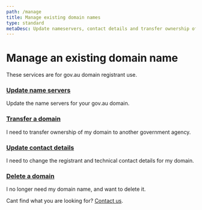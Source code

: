 ```yaml
---
path: /manage
title: Manage existing domain names
type: standard
metaDesc: Update nameservers, contact details and transfer ownership of gov.au domain names
---
```

<div class="container-fluid">

  # Manage an existing domain name

  <div class="row">
    <p class="body">
      These services are for gov.au domain registrant use.
    </p>
  <div class="match-height">
    <div class="col-md-3">
      <div class="au-card au-body au-card--shadow au-card--clickable">
        <div class="au-card__inner">
          <h3 class="au-card__title"><a class="au-card--clickable__link" href="/manage/change/nameserver">Update name servers</a></h3>
          <p>
            Update the name servers for your gov.au domain.
          </p>
        </div>
      </div>
    </div>
    <div class="col-md-3">
      <div class="au-card au-body au-card--shadow au-card--clickable">
        <div class="au-card__inner">
          <h3 class="au-card__title"><a class="au-card--clickable__link" href="/manage/transfer">Transfer a domain</a></h3>
          <p>
            I need to transfer ownership of my domain to another government agency.
          </p>
        </div>
      </div>
    </div>
    <div class="col-md-3">
      <div class="au-card au-body au-card--shadow au-card--clickable">
        <div class="au-card__inner">
          <h3 class="au-card__title"><a class="au-card--clickable__link" href="/manage/change">Update contact details</a></h3>
          <p>
            I need to change the registrant and technical contact details for my domain.
          </p>
        </div>
      </div>
    </div>
    <div class="col-md-3">
      <div class="au-card au-body au-card--shadow au-card--clickable">
        <div class="au-card__inner">
          <h3 class="au-card__title"><a class="au-card--clickable__link" href="/manage/delete">Delete a domain</a></h3>
          <p>
            I no longer need my domain name, and want to delete it.
          </p>
        </div>
      </div>
    </div>
    <div class="row">
    <p class="body">
      Cant find what you are looking for? <a href="/contact"> Contact us</a>.
    </p>
  </div>
  </div>
</div>
